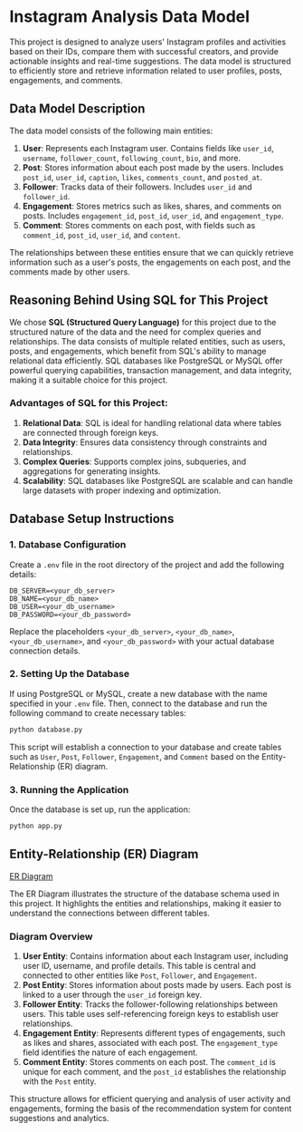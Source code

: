 
# Instagram Analysis Data Model

This project is designed to analyze users' Instagram profiles and activities based on their IDs, compare them with successful creators, and provide actionable insights and real-time suggestions. The data model is structured to efficiently store and retrieve information related to user profiles, posts, engagements, and comments.

## Data Model Description

The data model consists of the following main entities:

1. **User**: Represents each Instagram user. Contains fields like `user_id`, `username`, `follower_count`, `following_count`, `bio`, and more.
2. **Post**: Stores information about each post made by the users. Includes `post_id`, `user_id`, `caption`, `likes`, `comments_count`, and `posted_at`.
3. **Follower**: Tracks data of their followers. Includes `user_id` and `follower_id`.
4. **Engagement**: Stores metrics such as likes, shares, and comments on posts. Includes `engagement_id`, `post_id`, `user_id`, and `engagement_type`.
5. **Comment**: Stores comments on each post, with fields such as `comment_id`, `post_id`, `user_id`, and `content`.

The relationships between these entities ensure that we can quickly retrieve information such as a user's posts, the engagements on each post, and the comments made by other users.

## Reasoning Behind Using SQL for This Project

We chose **SQL (Structured Query Language)** for this project due to the structured nature of the data and the need for complex queries and relationships. The data consists of multiple related entities, such as users, posts, and engagements, which benefit from SQL's ability to manage relational data efficiently. SQL databases like PostgreSQL or MySQL offer powerful querying capabilities, transaction management, and data integrity, making it a suitable choice for this project.

### Advantages of SQL for this Project:
1. **Relational Data**: SQL is ideal for handling relational data where tables are connected through foreign keys.
2. **Data Integrity**: Ensures data consistency through constraints and relationships.
3. **Complex Queries**: Supports complex joins, subqueries, and aggregations for generating insights.
4. **Scalability**: SQL databases like PostgreSQL are scalable and can handle large datasets with proper indexing and optimization.

## Database Setup Instructions

### 1. Database Configuration
Create a `.env` file in the root directory of the project and add the following details:

```
DB_SERVER=<your_db_server>
DB_NAME=<your_db_name>
DB_USER=<your_db_username>
DB_PASSWORD=<your_db_password>
```

Replace the placeholders `<your_db_server>`, `<your_db_name>`, `<your_db_username>`, and `<your_db_password>` with your actual database connection details.

### 2. Setting Up the Database
If using PostgreSQL or MySQL, create a new database with the name specified in your `.env` file. Then, connect to the database and run the following command to create necessary tables:

```bash
python database.py
```

This script will establish a connection to your database and create tables such as `User`, `Post`, `Follower`, `Engagement`, and `Comment` based on the Entity-Relationship (ER) diagram.

### 3. Running the Application
Once the database is set up, run the application:

```bash
python app.py
```
## Entity-Relationship (ER) Diagram 

[ER Diagram](https://github.com/asiftauhid/lytport/blob/main/ER%20diagram.png)

The ER Diagram illustrates the structure of the database schema used in this project. It highlights the entities and relationships, making it easier to understand the connections between different tables. 

### Diagram Overview
1. **User Entity**: Contains information about each Instagram user, including user ID, username, and profile details. This table is central and connected to other entities like `Post`, `Follower`, and `Engagement`.
2. **Post Entity**: Stores information about posts made by users. Each post is linked to a user through the `user_id` foreign key.
3. **Follower Entity**: Tracks the follower-following relationships between users. This table uses self-referencing foreign keys to establish user relationships.
4. **Engagement Entity**: Represents different types of engagements, such as likes and shares, associated with each post. The `engagement_type` field identifies the nature of each engagement.
5. **Comment Entity**: Stores comments on each post. The `comment_id` is unique for each comment, and the `post_id` establishes the relationship with the `Post` entity.

This structure allows for efficient querying and analysis of user activity and engagements, forming the basis of the recommendation system for content suggestions and analytics.
